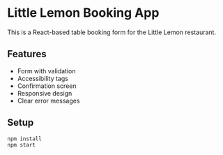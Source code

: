 # Little Lemon Booking App

This is a React-based table booking form for the Little Lemon restaurant.

## Features

- Form with validation
- Accessibility tags
- Confirmation screen
- Responsive design
- Clear error messages

## Setup

```bash
npm install
npm start
